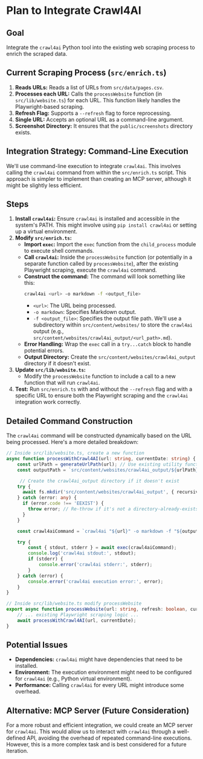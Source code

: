 # Plan to Integrate Crawl4AI

## Goal

Integrate the `crawl4ai` Python tool into the existing web scraping process to enrich the scraped data.

## Current Scraping Process (`src/enrich.ts`)

1.  **Reads URLs:** Reads a list of URLs from `src/data/pages.csv`.
2.  **Processes each URL:** Calls the `processWebsite` function (in `src/lib/website.ts`) for each URL. This function likely handles the Playwright-based scraping.
3.  **Refresh Flag:** Supports a `--refresh` flag to force reprocessing.
4.  **Single URL:** Accepts an optional URL as a command-line argument.
5. **Screenshot Directory:** It ensures that the `public/screenshots` directory exists.

## Integration Strategy: Command-Line Execution

We'll use command-line execution to integrate `crawl4ai`. This involves calling the `crawl4ai` command from within the `src/enrich.ts` script. This approach is simpler to implement than creating an MCP server, although it might be slightly less efficient.

## Steps

1.  **Install `crawl4ai`:** Ensure `crawl4ai` is installed and accessible in the system's PATH. This might involve using `pip install crawl4ai` or setting up a virtual environment.
2.  **Modify `src/enrich.ts`:**
    *   **Import `exec`:** Import the `exec` function from the `child_process` module to execute shell commands.
    *   **Call `crawl4ai`:** Inside the `processWebsite` function (or potentially in a separate function called by `processWebsite`), after the existing Playwright scraping, execute the `crawl4ai` command.
    *   **Construct the command:** The command will look something like this:
        ```bash
        crawl4ai <url> -o markdown -f <output_file>
        ```
        *   `<url>`: The URL being processed.
        *   `-o markdown`: Specifies Markdown output.
        *   `-f <output_file>`: Specifies the output file path. We'll use a subdirectory within `src/content/websites/` to store the `crawl4ai` output (e.g., `src/content/websites/crawl4ai_output/<url_path>.md`).
    *   **Error Handling:** Wrap the `exec` call in a `try...catch` block to handle potential errors.
    * **Output Directory:** Create the `src/content/websites/crawl4ai_output` directory if it doesn't exist.
3.  **Update `src/lib/website.ts`:**
    *  Modify the `processWebsite` function to include a call to a new function that will run `crawl4ai`.
4.  **Test:** Run `src/enrich.ts` with and without the `--refresh` flag and with a specific URL to ensure both the Playwright scraping and the `crawl4ai` integration work correctly.

## Detailed Command Construction

The `crawl4ai` command will be constructed dynamically based on the URL being processed. Here's a more detailed breakdown:

```typescript
// Inside src/lib/website.ts, create a new function
async function processWithCrawl4AI(url: string, currentDate: string) {
    const urlPath = generateUrlPath(url); // Use existing utility function
    const outputPath = `src/content/websites/crawl4ai_output/${urlPath}.md`;

     // Create the crawl4ai_output directory if it doesn't exist
    try {
      await fs.mkdir('src/content/websites/crawl4ai_output', { recursive: true });
    } catch (error: any) {
      if (error.code !== 'EEXIST') {
        throw error; // Re-throw if it's not a directory-already-exists error
      }
    }

    const crawl4aiCommand = `crawl4ai "${url}" -o markdown -f "${outputPath}"`;

    try {
        const { stdout, stderr } = await exec(crawl4aiCommand);
        console.log('crawl4ai stdout:', stdout);
        if (stderr) {
            console.error('crawl4ai stderr:', stderr);
        }
    } catch (error) {
        console.error('crawl4ai execution error:', error);
    }
}

// Inside src/lib/website.ts modify processWebsite
export async function processWebsite(url: string, refresh: boolean, currentDate: string): Promise<void> {
    // ... existing Playwright scraping logic ...
    await processWithCrawl4AI(url, currentDate);
}

```

## Potential Issues

*   **Dependencies:** `crawl4ai` might have dependencies that need to be installed.
*   **Environment:** The execution environment might need to be configured for `crawl4ai` (e.g., Python virtual environment).
*   **Performance:** Calling `crawl4ai` for every URL might introduce some overhead.

## Alternative: MCP Server (Future Consideration)

For a more robust and efficient integration, we could create an MCP server for `crawl4ai`. This would allow us to interact with `crawl4ai` through a well-defined API, avoiding the overhead of repeated command-line executions. However, this is a more complex task and is best considered for a future iteration.